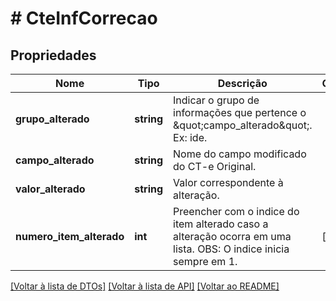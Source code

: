 # # CteInfCorrecao

## Propriedades

Nome | Tipo | Descrição | Comentários
------------ | ------------- | ------------- | -------------
**grupo_alterado** | **string** | Indicar o grupo de informações que pertence o \&quot;campo_alterado\&quot;. Ex: ide. |
**campo_alterado** | **string** | Nome do campo modificado do CT-e Original. |
**valor_alterado** | **string** | Valor correspondente à alteração. |
**numero_item_alterado** | **int** | Preencher com o indice do item alterado caso a alteração ocorra em uma lista.  OBS: O indice inicia sempre em 1. | [optional]

[[Voltar à lista de DTOs]](../../README.md#models) [[Voltar à lista de API]](../../README.md#endpoints) [[Voltar ao README]](../../README.md)
